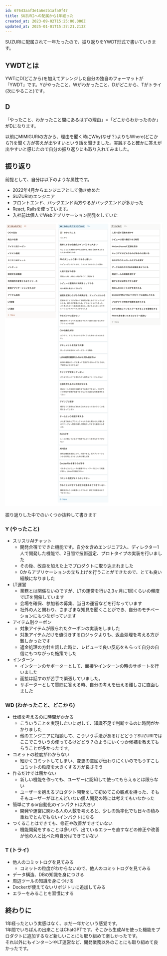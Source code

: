 ```yaml
---
id: 67643aaf3e1a6e2b1afa0f47
title: SUZURIへの配属から1年経った
created_at: 2023-09-02T15:25:00.000Z
updated_at: 2025-01-01T15:37:21.213Z
---
```


<p>SUZURIに配属されて一年たったので、振り返りをYWDT形式で書いていきます。</p>
<h2>YWDTとは</h2>
<p>YWTにD(どこから)を加えてアレンジした自分の独自のフォーマットが「YWDT」です。Yがやったこと、Wがわかったこと、Dがどこから、Tがトライ(次にやること)です。</p>
<h2>D</h2>
<p>「やったこと、わかったこと間にあるはずの理由」=「どこからわかったのか」がDになります。</p>
<p>以前にMIMIGURIの方から、理由を聞く時にWhy(なぜ？)よりもWhere(どこから?)を聞く方が答えが出やすいという話を聞きました。実践すると確かに答えが出やすいと感じたので自分の振り返りにも取り入れてみました。</p>
<h2>振り返り</h2>
<p>前提として、自分は以下のような属性です。</p>
<ul>
<li>2022年4月からエンジニアとして働き始めた</li>
<li>SUZURIのエンジニア</li>
<li>フロントエンド、バックエンド両方やるがバックエンドが多かった</li>
<li>React, Railsを使っています。</li>
<li>入社前は個人でWebアプリケーション開発をしていた</li>
</ul>
<p><img alt="ywdtfromyukyunextblog.png" src="ywdtfromyukyunextblog.png"/></p>
<p>振り返りした中でのいくつか抜粋して書きます</p>
<h3>Y (やったこと)</h3>
<ul>
<li>スリスリAIチャット
<ul>
<li>開発合宿でできた機能です。自分を含めエンジニア2人、ディレクター1人で開発した機能で、2日間で技術選定、プロトタイプの実装を行いました</li>
<li>その後、改良を加えた上でプロダクトに取り込まれました</li>
<li>0からアプリケーションの立ち上げを行うことができたので、とても良い経験になりました</li>
</ul>
</li>
<li>LT運営
<ul>
<li>業務とは関係ないのですが、LTの運営を行い2,3ヶ月に1回くらいの頻度でLTを開催しています</li>
<li>会場を確保、参加者の募集、当日の運営などを行なっています</li>
<li>社外の人と関わり、さまざまな知見を聞くことができ、自分のモチベーションにもつながっています</li>
</ul>
</li>
<li>アイテム別クーポン
<ul>
<li>対象アイテムが限られたクーポンの実装をしました</li>
<li>対象アイテムだけを値引きするロジックよりも、返金処理を考える方が難しかったです</li>
<li>返金処理の方針を話した時に、レビューで良い反応をもらって自分の自信にもつながった施策でした</li>
</ul>
</li>
<li>インターン
<ul>
<li>インターンのサポーターとして、面接やインターンの時のサポートを行いました</li>
<li>面接は話すのが苦手で緊張していました。</li>
<li>サポーターとして質問に答える時、自分の考えを伝える難しさに直面しました</li>
</ul>
</li>
</ul>
<h3>WD (わかったこと、どこから)</h3>
<ul>
<li>仕様を考えるのに時間がかかる
<ul>
<li>こういうことを実現したいに対して、知識不足で判断するのに時間がかかりました</li>
<li>他のエンジニアに相談して、こういう手法があるけどどう？SUZURIではここでこういうの使ってるけどどう？のようにいくつか候補を教えてもらうことが多かったです。</li>
</ul>
</li>
<li>コミットの粒度がわからない
<ul>
<li>細かくコミットしてしまい、変更の意図が伝わりにくいのでもうすこしコミットの粒度を大きくする方が良さそう</li>
</ul>
</li>
<li>作るだけでは届かない
<ul>
<li>新しい機能を作っても、ユーザーに認知して使ってもらえるとは限らない</li>
<li>ユーザーを抱えるプロダクト開発をして初めてこの観点を持った、そもそもユーザーがほとんどいない個人開発の時には考えてもいなかった</li>
</ul>
</li>
<li>簡単にするor自動化のインパクトは大きい
<ul>
<li>開発や運営に関わる人の人数を考えると、少しの効率化でも日々の積み重ねでとんでもないインパクトになる</li>
</ul>
</li>
<li>つくることはできても、修正や改善ができていない
<ul>
<li>機能開発をすることは多いが、出ているエラーを直すなどの修正や改善が他の人と比べた時自分はできていない</li>
</ul>
</li>
</ul>
<h3>T (トライ)</h3>
<ul>
<li>他人のコミットログを見てみる
<ul>
<li>コミットの粒度がわからないので、他人のコミットログを見てみる</li>
</ul>
</li>
<li>データ構造、DBの知識を身につける</li>
<li>周辺ツールの知識を身につける</li>
<li>Dockerが使えてないリポジトリに追加してみる</li>
<li>エラーをみることを習慣にする</li>
</ul>
<h2>終わりに</h2>
<p>1年経ったという実感はなく、まだ一年かという感覚です。<br/>
1年間でいちばんの出来ことはChatGPTです。そこから生成AIを使った機能をプロダクトに追加するなど新しいことにも取り組めて楽しかったです。<br/>
それ以外にもインターンやLT運営など、開発業務以外のことにも取り組めて良かったです。</p>
